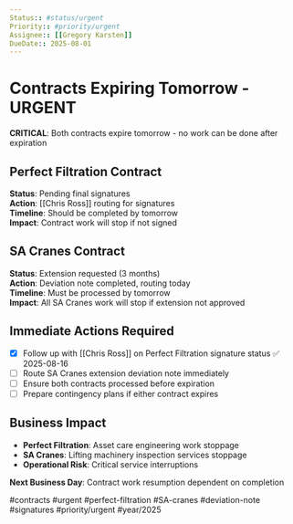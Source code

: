 ```yaml
---
Status:: #status/urgent
Priority:: #priority/urgent
Assignee:: [[Gregory Karsten]]
DueDate:: 2025-08-01
---
```


# Contracts Expiring Tomorrow - URGENT

**CRITICAL**: Both contracts expire tomorrow - no work can be done after expiration

## Perfect Filtration Contract
**Status**: Pending final signatures  
**Action**: [[Chris Ross]] routing for signatures  
**Timeline**: Should be completed by tomorrow  
**Impact**: Contract work will stop if not signed  

## SA Cranes Contract
**Status**: Extension requested (3 months)  
**Action**: Deviation note completed, routing today  
**Timeline**: Must be processed by tomorrow  
**Impact**: All SA Cranes work will stop if extension not approved  

## Immediate Actions Required
- [x] Follow up with [[Chris Ross]] on Perfect Filtration signature status ✅ 2025-08-16
- [ ] Route SA Cranes extension deviation note immediately
- [ ] Ensure both contracts processed before expiration
- [ ] Prepare contingency plans if either contract expires

## Business Impact
- **Perfect Filtration**: Asset care engineering work stoppage
- **SA Cranes**: Lifting machinery inspection services stoppage
- **Operational Risk**: Critical service interruptions

**Next Business Day**: Contract work resumption dependent on completion

#contracts #urgent #perfect-filtration #SA-cranes #deviation-note #signatures #priority/urgent #year/2025